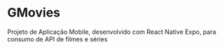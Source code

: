 # GMovies
Projeto de Aplicação Mobile, desenvolvido com React Native Expo, para consumo de API de filmes e séries
